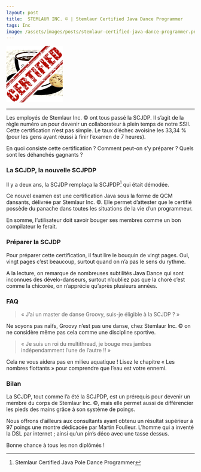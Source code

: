 ```yaml
---
layout: post
title:  STEMLAUR INC. © | Stemlaur Certified Java Dance Programmer
tags: Inc
image: /assets/images/posts/stemlaur-certified-java-dance-programmer.png
---
```


<img src="/assets/images/posts/stemlaur-certified-java-dance-programmer.png" width="30%" class="center">

---

Les employés de Stemlaur Inc. © ont tous passé la SCJDP. Il s’agit de la règle numéro un pour devenir un collaborateur à plein temps de notre SSII. Cette certification n’est pas simple. Le taux d’échec avoisine les 33,34 % (pour les gens ayant réussi à finir l’examen de 7 heures).

En quoi consiste cette certification ? Comment peut-on s’y préparer ? Quels sont les déhanchés gagnants ?

<!--more-->

### La SCJDP, la nouvelle SCJPDP

Il y a deux ans, la SCJDP remplaça la SCJPDP[^fn-sample_footnote] qui était démodée.

Ce nouvel examen est une certification Java sous la forme de QCM dansants, délivrée par Stemlaur Inc. ©. Elle permet d’attester que le certifié possède du panache dans toutes les situations de la vie d’un programmeur.

En somme, l’utilisateur doit savoir bouger ses membres comme un bon compilateur le ferait.

### Préparer la SCJDP

Pour préparer cette certification, il faut lire le bouquin de vingt pages. Oui, vingt pages c’est beaucoup, surtout quand on n’a pas le sens du rythme.

A la lecture, on remarque de nombreuses subtilités Java Dance qui sont inconnues des dévelo-danseurs, surtout n’oubliez pas que la choré c’est comme la chicorée, on n’apprécie qu’après plusieurs années.

### FAQ

> « J’ai un master de danse Groovy, suis-je éligible à la SCJDP ? »

Ne soyons pas naïfs, Groovy n’est pas une danse, chez Stemlaur Inc. © on ne considère même pas cela comme une discipline sportive.

> « Je suis un roi du multithread, je bouge mes jambes indépendamment l’une de l’autre !! »

Cela ne vous aidera pas en milieu aquatique ! Lisez le chapitre « Les nombres flottants » pour comprendre que l’eau est votre ennemi.

### Bilan

La SCJDP, tout comme l’a été la SCJPDP, est un prérequis pour devenir un membre du corps de Stemlaur Inc. ©, mais elle permet aussi de différencier les pieds des mains grâce à son système de poings.

Nous offrons d’ailleurs aux consultants ayant obtenu un résultat supérieur à 97 poings une montre dédicacée par Martin Foulleur. L’homme qui a inventé la DSL par internet ; ainsi qu’un pin’s déco avec une tasse dessus.

Bonne chance à tous les non diplômés !

[^fn-sample_footnote]: Stemlaur Certified Java Pole Dance Programmer
